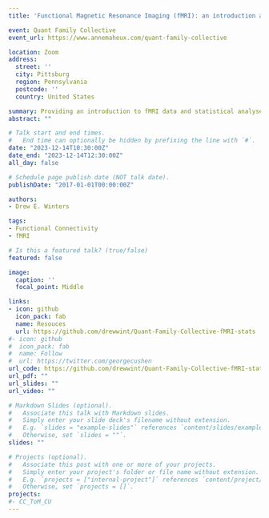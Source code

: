 ```yaml
---
title: 'Functional Magnetic Resonance Imaging (fMRI): an introduction and statistical approaches'

event: Quant Family Collective 
event_url: https://www.annemaheux.com/quant-family-collective

location: Zoom
address:
  street: ''
  city: Pittsburg
  region: Pennsylvania 
  postcode: ''
  country: United States

summary: Providing an introduction to fMRI data and statistical analyses with fMRI data. 
abstract: ""

# Talk start and end times.
#   End time can optionally be hidden by prefixing the line with `#`.
date: "2023-12-14T10:30:00Z"
date_end: "2023-12-14T12:30:00Z"
all_day: false

# Schedule page publish date (NOT talk date).
publishDate: "2017-01-01T00:00:00Z"

authors: 
- Drew E. Winters

tags: 
- Functional Connectivity
- fMRI

# Is this a featured talk? (true/false)
featured: false

image:
  caption: ''
  focal_point: Middle

links:
- icon: github
  icon_pack: fab
  name: Resouces
  url: https://github.com/drewwint/Quant-Family-Collective-fMRI-stats
#- icon: github
#  icon_pack: fab
#  name: Follow
#  url: https://twitter.com/georgecushen
url_code: https://github.com/drewwint/Quant-Family-Collective-fMRI-stats
url_pdf: ""
url_slides: ""
url_video: ""

# Markdown Slides (optional).
#   Associate this talk with Markdown slides.
#   Simply enter your slide deck's filename without extension.
#   E.g. `slides = "example-slides"` references `content/slides/example-slides.md`.
#   Otherwise, set `slides = ""`.
slides: ""

# Projects (optional).
#   Associate this post with one or more of your projects.
#   Simply enter your project's folder or file name without extension.
#   E.g. `projects = ["internal-project"]` references `content/project/deep-learning/index.md`.
#   Otherwise, set `projects = []`.
projects:
#- CC_ToM_CU
---
```

